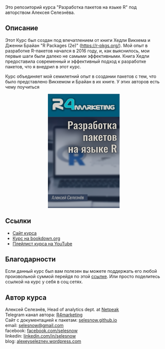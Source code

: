Это репозиторий курса "Разработка пакетов на языке R" под авторством Алексея Селезнёва.

## Описание
Этот Курс был создан под впечатлением от книги Хедли Викхема и Дженни Брайан  "R Packages (2e)" (https://r-pkgs.org/). Мой опыт в разработке R-пакетов начался в 2016 году, и, как выяснилось, мои первые шаги были далеко не самыми эффективными. Книга Хедли предоставила современный и эффективный подход к разработке пакетов, что я внедрил в этот курс.

Курс объединяет мой семилетний опыт в создании пакетов с тем, что было представлено Викхемом и Брайан в их книге. У этих авторов есть чему поучиться

<center>
<img src="img/cover.png" align="center" alt="Cover image" class="cover" width="230" height="366">
</center>

## Ссылки

* [Сайт курса](https://selesnow.github.io/r_package_course)
* [Курс на bookdown.org](https://bookdown.org/selesnow/r_package_course/)
* [Плейлист курса на YouTube](https://www.youtube.com/watch?v=3t2lbIQNQf8&list=PLD2LDq8edf4oImDbA4N9rOTzRtRFbzuud)

## Благодарности
Если данный курс был вам полезен вы можете поддержать его любой произвольной суммой перейдя по этой [ссылке](https://secure.wayforpay.com/payment/r4excel_users). Или просто поделитесь ссылкой на курс у себя в соц сетях.

## Автор курса
Алексей Селезнёв, Head of analytics dept. at [Netpeak](https://netpeak.net)
<Br>Telegram канал автора: [R4marketing](https://t.me/R4marketing)
<Br>Сайт с документацией к пакетам: [selesnow.github.io](https://selesnow.github.io)
<Br>email: selesnow@gmail.com
<Br>facebook: [facebook.com/selesnow](https://facebook.com/selesnow)
<Br>linkedin: [linkedin.com/in/selesnow](https://linkedin.com/in/selesnow)
<Br>blog: [alexeyseleznev.wordpress.com](https://alexeyseleznev.wordpress.com/)
